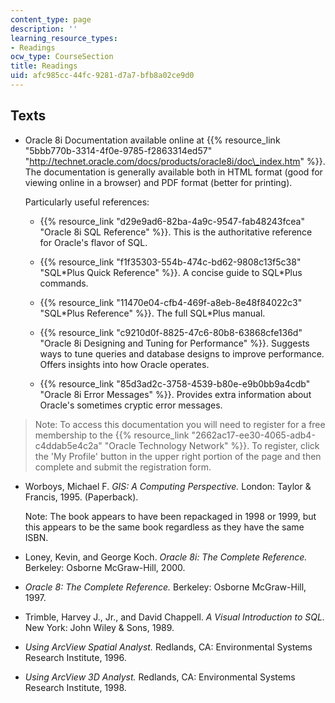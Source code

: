 ```yaml
---
content_type: page
description: ''
learning_resource_types:
- Readings
ocw_type: CourseSection
title: Readings
uid: afc985cc-44fc-9281-d7a7-bfb8a02ce9d0
---
```


Texts
-----

*   Oracle 8i Documentation available online at {{% resource_link "5bbb770b-3314-4f0e-9785-f2863314ed57" "http://technet.oracle.com/docs/products/oracle8i/doc\_index.htm" %}}.  
    The documentation is generally available both in HTML format (good for viewing online in a browser) and PDF format (better for printing).  
      
    Particularly useful references:
    *   {{% resource_link "d29e9ad6-82ba-4a9c-9547-fab48243fcea" "Oracle 8i SQL Reference" %}}. This is the authoritative reference for Oracle's flavor of SQL.  
          
        
    *   {{% resource_link "f1f35303-554b-474c-bd62-9808c13f5c38" "SQL\*Plus Quick Reference" %}}. A concise guide to SQL\*Plus commands.  
          
        
    *   {{% resource_link "11470e04-cfb4-469f-a8eb-8e48f84022c3" "SQL\*Plus Reference" %}}. The full SQL\*Plus manual.  
          
        
    *   {{% resource_link "c9210d0f-8825-47c6-80b8-63868cfe136d" "Oracle 8i Designing and Tuning for Performance" %}}. Suggests ways to tune queries and database designs to improve performance. Offers insights into how Oracle operates.  
          
        
    *   {{% resource_link "85d3ad2c-3758-4539-b80e-e9b0bb9a4cdb" "Oracle 8i Error Messages" %}}. Provides extra information about Oracle's sometimes cryptic error messages.  
        

> Note: To access this documentation you will need to register for a free membership to the {{% resource_link "2662ac17-ee30-4065-adb4-c4ddab5e4c2a" "Oracle Technology Network" %}}. To register, click the 'My Profile' button in the upper right portion of the page and then complete and submit the registration form.

*   Worboys, Michael F. _GIS: A Computing Perspective._ London: Taylor & Francis, 1995. (Paperback).  
      
    Note: The book appears to have been repackaged in 1998 or 1999, but this appears to be the same book regardless as they have the same ISBN.  
      
    
*   Loney, Kevin, and George Koch. _Oracle 8i: The Complete Reference._ Berkeley: Osborne McGraw-Hill, 2000.  
      
    
*   _Oracle 8: The Complete Reference._ Berkeley: Osborne McGraw-Hill, 1997.  
      
    
*   Trimble, Harvey J., Jr., and David Chappell. _A Visual Introduction to SQL._ New York: John Wiley & Sons, 1989.  
      
    
*   _Using ArcView Spatial Analyst._ Redlands, CA: Environmental Systems Research Institute, 1996.  
      
    
*   _Using ArcView 3D Analyst._ Redlands, CA: Environmental Systems Research Institute, 1998.